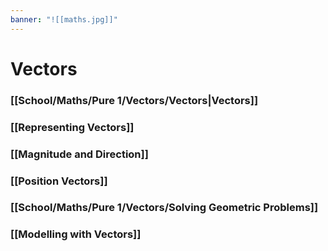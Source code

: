 ```yaml
---
banner: "![[maths.jpg]]"
---
```

# Vectors

### [[School/Maths/Pure 1/Vectors/Vectors|Vectors]]

### [[Representing Vectors]]

### [[Magnitude and Direction]]

### [[Position Vectors]]

### [[School/Maths/Pure 1/Vectors/Solving Geometric Problems]]

### [[Modelling with Vectors]]